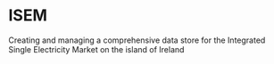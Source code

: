 # ISEM
Creating and managing a comprehensive data store for the Integrated Single Electricity Market on the island of Ireland
